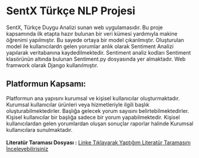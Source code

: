 # SentX Türkçe NLP Projesi
SentX, Türkçe Duygu Analizi sunan web uygulamasıdır. Bu proje kapsamında ilk etapta hazır bulunan bir veri kümesi yardımıyla makine öğrenimi yapılmıştır. Bu sayede ortaya bir model çıkarılmıştır. Oluşturulan model ile kullanıcılardn gelen yorumlar anlık olarak Sentiment Analizi yapılarak veritabanına kaydedilmektedir. Sentiment analiz kodları Sentiment klasörünün altında bulunan Sentiment.py dosyasında yer almaktadır. Web framwork olarak Django kullanılmıştır.
<br/>
## Platformun Kapsamı:
Platformun ana yapısını kurumsal ve kişisel kullanıcılar oluşturmaktadır.
Kurumsal kullanıcılar ürünleri veya hizmetleriyle ilgili başlık oluşturabilmektedirler. Başlığa gelecek yorum sayısını belirtebilmektedirler.
Kişisel kullanıcılar bir başlığa sadece bir yorum yapabilmektedir.
Kişisel kullanıcılardan gelen yorumlardan oluşan sonuçlar raporlar halinde Kurumsal kullanıcılara sunulmaktadır.<br/><br/>
**Literatür Taraması Dosyası :** [Linke Tıklayarak Yaptığım Literatür Taramasını İnceleyebilirisiniz](https://www.linkedin.com/posts/celalettin-%C3%B6zgen-77625a174_t%C3%BCrk%C3%A7e-duygu-analizi-activity-6669992319791489024-ii92)
